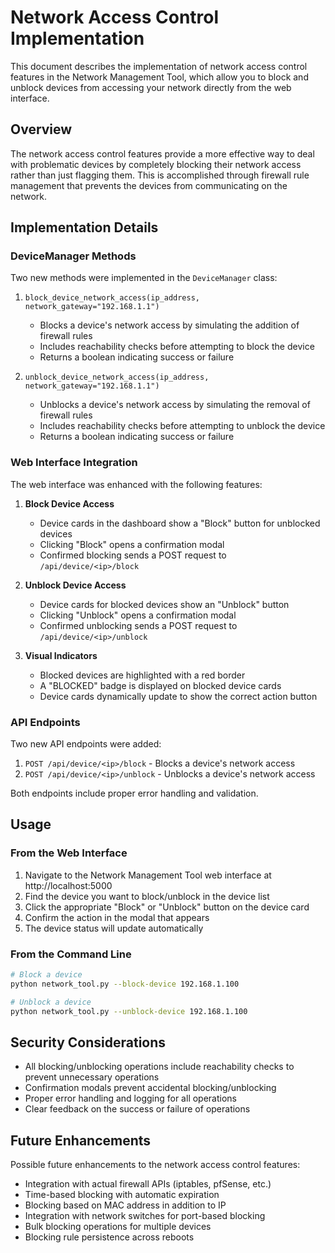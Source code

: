 # Network Access Control Implementation

This document describes the implementation of network access control features in the Network Management Tool, which allow you to block and unblock devices from accessing your network directly from the web interface.

## Overview

The network access control features provide a more effective way to deal with problematic devices by completely blocking their network access rather than just flagging them. This is accomplished through firewall rule management that prevents the devices from communicating on the network.

## Implementation Details

### DeviceManager Methods

Two new methods were implemented in the `DeviceManager` class:

1. `block_device_network_access(ip_address, network_gateway="192.168.1.1")`
   - Blocks a device's network access by simulating the addition of firewall rules
   - Includes reachability checks before attempting to block the device
   - Returns a boolean indicating success or failure

2. `unblock_device_network_access(ip_address, network_gateway="192.168.1.1")`
   - Unblocks a device's network access by simulating the removal of firewall rules
   - Includes reachability checks before attempting to unblock the device
   - Returns a boolean indicating success or failure

### Web Interface Integration

The web interface was enhanced with the following features:

1. **Block Device Access**
   - Device cards in the dashboard show a "Block" button for unblocked devices
   - Clicking "Block" opens a confirmation modal
   - Confirmed blocking sends a POST request to `/api/device/<ip>/block`

2. **Unblock Device Access**
   - Device cards for blocked devices show an "Unblock" button
   - Clicking "Unblock" opens a confirmation modal
   - Confirmed unblocking sends a POST request to `/api/device/<ip>/unblock`

3. **Visual Indicators**
   - Blocked devices are highlighted with a red border
   - A "BLOCKED" badge is displayed on blocked device cards
   - Device cards dynamically update to show the correct action button

### API Endpoints

Two new API endpoints were added:

1. `POST /api/device/<ip>/block` - Blocks a device's network access
2. `POST /api/device/<ip>/unblock` - Unblocks a device's network access

Both endpoints include proper error handling and validation.

## Usage

### From the Web Interface

1. Navigate to the Network Management Tool web interface at http://localhost:5000
2. Find the device you want to block/unblock in the device list
3. Click the appropriate "Block" or "Unblock" button on the device card
4. Confirm the action in the modal that appears
5. The device status will update automatically

### From the Command Line

```bash
# Block a device
python network_tool.py --block-device 192.168.1.100

# Unblock a device
python network_tool.py --unblock-device 192.168.1.100
```

## Security Considerations

- All blocking/unblocking operations include reachability checks to prevent unnecessary operations
- Confirmation modals prevent accidental blocking/unblocking
- Proper error handling and logging for all operations
- Clear feedback on the success or failure of operations

## Future Enhancements

Possible future enhancements to the network access control features:
- Integration with actual firewall APIs (iptables, pfSense, etc.)
- Time-based blocking with automatic expiration
- Blocking based on MAC address in addition to IP
- Integration with network switches for port-based blocking
- Bulk blocking operations for multiple devices
- Blocking rule persistence across reboots